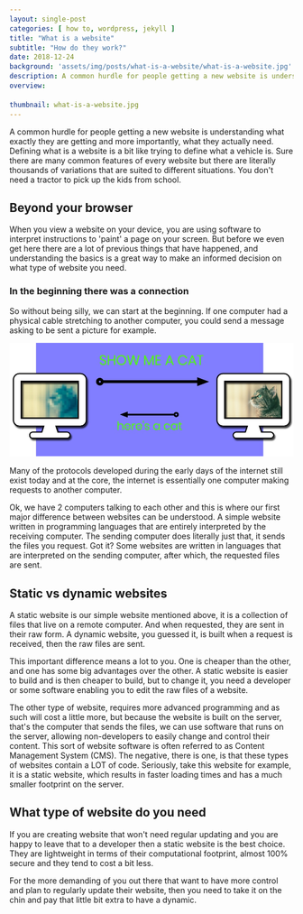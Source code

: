 ```yaml
---
layout: single-post
categories: [ how to, wordpress, jekyll ]
title: "What is a website"
subtitle: "How do they work?"
date: 2018-12-24
background: 'assets/img/posts/what-is-a-website/what-is-a-website.jpg'
description: A common hurdle for people getting a new website is understanding what exactly they are getting and what they actually need. This is a guide to what a website actual is and the various types of websites.
overview:

thumbnail: what-is-a-website.jpg
---
```


A common hurdle for people getting a new website is understanding what exactly they are getting and more importantly, what they actually need. Defining what is a website is a bit like trying to define what a vehicle is. Sure there are many common features of every website but there are literally thousands of variations that are suited to different situations. You don't need a tractor to pick up the kids from school.

## Beyond your browser

When you view a website on your device, you are using software to interpret instructions to 'paint' a page on your screen. But before we even get here there are a lot of previous things that have happened, and understanding the basics is a great way to make an informed decision on what type of website you need.

### In the beginning there was a connection

So without being silly, we can start at the beginning. If one computer had a physical cable stretching to another computer, you could send a message asking to be sent a picture for example.

![peer two peer connection](/assets/img/posts/what-is-a-website/p2p-connection.jpg)

Many of the protocols developed during the early days of the internet still exist today and at the core, the internet is essentially one computer making requests to another computer.

Ok, we have 2 computers talking to each other and this is where our first major difference between websites can be understood. A simple website written in programming languages that are entirely interpreted by the receiving computer. The sending computer does literally just that, it sends the files you request. Got it? Some websites are written in languages that are interpreted on the sending computer, after which, the requested files are sent.

## Static vs dynamic websites

A static website is our simple website mentioned above, it is a collection of files that live on a remote computer. And when requested, they are sent in their raw form. A dynamic website, you guessed it, is built when a request is received, then the raw files are sent.

This important difference means a lot to you. One is cheaper than the other, and one has some big advantages over the other. A static website is easier to build and is then cheaper to build, but to change it, you need a developer or some software enabling you to edit the raw files of a website.

The other type of website, requires more advanced programming and as such will cost a little more, but because the website is built on the server, that's the computer that sends the files, we can use software that runs on the server, allowing non-developers to easily change and control their content. This sort of website software is often referred to as Content Management System (CMS). The negative, there is one, is that these types of websites contain a LOT of code. Seriously, take this website for example, it is a static website, which results in faster loading times and has a much smaller footprint on the server.

## What type of website do you need

If you are creating website that won't need regular updating and you are happy to leave that to a developer then a static website is the best choice. They are lightweight in terms of their computational footprint, almost 100% secure and they tend to cost a bit less.

For the more demanding of you out there that want to have more control and plan to regularly update their website, then you need to take it on the chin and pay that little bit extra to have a dynamic.  


[squarespace]: https://www.squarespace.com/
[wix]: https://www.wix.com/
[wordpress]: https://www.wordpres.com/
[membermojo]: https://membermojo.co.uk/
